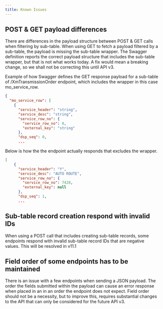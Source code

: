 ```yaml
---
title: Known Issues
---
```

## POST & GET payload differences
There are differences in the payload structure between POST & GET calls when filtering by sub-table.
When using GET to fetch a payload filtered by a sub-table, the payload is missing the sub-table wrapper. The Swagger definition reports the correct payload structure that includes the sub-table wrapper, but that is not what works today.
A fix would mean a breaking change, so we shall not be correcting this until API v3.

Example of how Swagger defines the GET response payload for a sub-table of /XmTransmissionOrder endpoint, which includes the wrapper in this case mo_service_row.
```json
{
  "mo_service_row": [
    {
      "service_header": "string",
      "service_desc": "string",
      "service_row_no": {
        "service_row_no": 0,
        "external_key": "string"
      },
      "dsp_seq": 0,
      ...
```

Below is how the the endpoint actually responds that excludes the wrapper.
```json
[
    {
      "service_header": "Y",
      "service_desc": "AUTO ROUTE",
      "service_row_no": {
        "service_row_no": 7428,
        "external_key": null
      },
      "dsp_seq": 1,
      ...
```

## Sub-table record creation respond with invalid IDs
When using a POST call that includes creating sub-table records, some endpoints respond with invalid sub-table record IDs that are negative values. This will be resolved in v11.1

## Field order of some endpoints has to be maintained
There is an issue with a few endpoints when sending a JSON payload. The order the fields  submitted within the payload can cause an error response when placed in an in an order the endpoint does not expect.
Field order should not be a necessity, but to improve this, requires substantial changes to the API that can only be considered for the future API v3.  